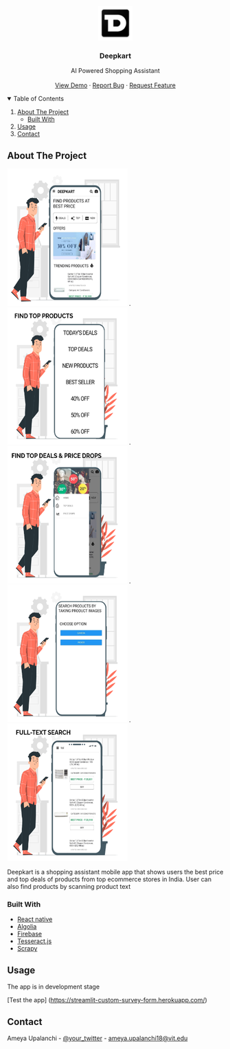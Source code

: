 <!-- PROJECT LOGO -->
<br />
<p align="center">
  <a href="#">
    <img src="images/logo.png" alt="Logo" width="80" height="80">
  </a>

  <h3 align="center">Deepkart</h3>

  <p align="center">
    AI Powered Shopping Assistant
    <br />
    <br />
    <a href="https://github.com/othneildrew/Best-README-Template">View Demo</a>
    ·
    <a href="https://github.com/AmeyaUpalanchi/Deepkart/issues">Report Bug</a>
    ·
    <a href="https://github.com/AmeyaUpalanchi/Deepkart/issues">Request Feature</a>
  </p>
</p>

<!-- TABLE OF CONTENTS -->
<details open="open">
  <summary>Table of Contents</summary>
  <ol>
    <li>
      <a href="#about-the-project">About The Project</a>
      <ul>
        <li><a href="#built-with">Built With</a></li>
      </ul>
    </li>
    <li><a href="#usage">Usage</a></li>
    <li><a href="#contact">Contact</a></li>
  </ol>
</details>

<!-- ABOUT THE PROJECT -->
## About The Project

<p float="left">
  <img src="./images/5.png" width="280" height="320" />
  .
  <img src="./images/4.png" width="280" height="320" />
  .
  <img src="./images/3.png" width="280" height="320" />
  .
  <img src="./images/2.png" width="280" height="320" />
  .
  <img src="./images/1.png" width="280" height="320" />

</p>
Deepkart is a shopping assistant mobile app that shows users the best price and top deals of products from top ecommerce stores in India. User can also find products by scanning product text 

### Built With

* [React native](https://reactnative.dev/)
* [Algolia](https://www.algolia.com/)
* [Firebase](https://firebase.google.com/)
* [Tesseract.js](https://tesseract.projectnaptha.com/)
* [Scrapy](https://scrapy.org/)

<!-- USAGE EXAMPLES -->
## Usage

The app is in development stage

[Test the app] (https://streamlit-custom-survey-form.herokuapp.com/)

<!-- CONTACT -->
## Contact

Ameya Upalanchi - [@your_twitter](https://twitter.com/your_username) - ameya.upalanchi18@vit.edu
